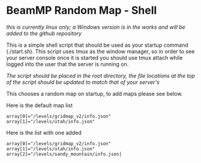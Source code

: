 # BeamMP Random Map - Shell
_this is currently linux only; a Windows version is in the works and will be added to the github repository_

This is a simple shell script that should be used as your startup command (./start.sh).  This script uses tmux as the window manager, so in order to see your server console once it is started you should use tmux attach while logged into the user that the server is running on.

_The script should be placed in the root directory, the file locations at the top of the script should be updated to match that of your server's_

This chooses a random map on startup, to add maps please see below.

Here is the default map list
```
array[0]="/levels/gridmap_v2/info.json"
array[1]="/levels/utah/info.json"
```

Here is the list with one added
```
array[0]="/levels/gridmap_v2/info.json"
array[1]="/levels/utah/info.json"
array[2]="/levels/sandy_mountain/info.json|
```
